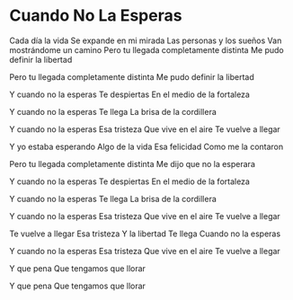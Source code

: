 # Cuando No La Esperas

Cada día la vida
Se expande en mi mirada
Las personas y los sueños
Van mostrándome un camino
Pero tu llegada completamente distinta
Me pudo definir la libertad

Pero tu llegada completamente distinta
Me pudo definir la libertad

Y cuando no la esperas
Te despiertas
En el medio de la fortaleza

Y cuando no la esperas
Te llega
La brisa de la cordillera

Y cuando no la esperas
Esa tristeza
Que vive en el aire
Te vuelve a llegar

Y yo estaba esperando
Algo de la vida
Esa felicidad
Como me la contaron

Pero tu llegada completamente distinta
Me dijo que no la esperara

Y cuando no la esperas
Te despiertas
En el medio de la fortaleza

Y cuando no la esperas
Te llega
La brisa de la cordillera

Y cuando no la esperas
Esa tristeza
Que vive en el aire
Te vuelve a llegar

Te vuelve a llegar
Esa tristeza
Y la libertad
Te llega
Cuando no la esperas

Y cuando no la esperas
Esa tristeza
Que vive en el aire
Te vuelve a llegar

Y que pena
Que tengamos que llorar

Y que pena
Que tengamos que llorar
